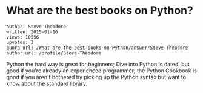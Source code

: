 # What are the best books on Python?

	author: Steve Theodore
	written: 2015-01-16
	views: 10556
	upvotes: 3
	quora url: /What-are-the-best-books-on-Python/answer/Steve-Theodore
	author url: /profile/Steve-Theodore


Python the hard way is great for beginners; Dive into Python is dated, but good if you're already an experienced programmer; the Python Cookbook is good if you aren't bothered by picking up the Python syntax but want to know about the standard library.

